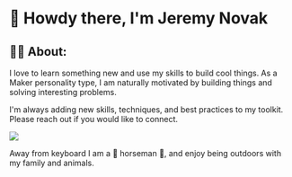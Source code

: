 # 👋 Howdy there, I'm Jeremy Novak


## 👨‍🚀 About:

I love to learn something new and use my skills to build cool things. As a Maker personality type, I am naturally motivated by building things and solving interesting problems.

I'm always adding new skills, techniques, and best practices to my toolkit. Please reach out if you would like to connect.

<a href="https://linkedin.com/in/jgnovak" target="_blank" title="Linkedin"><img src="https://img.shields.io/badge/LinkedIn-0077B5?style=for-the-badge&logo=linkedin&logoColor=white" /></a>

Away from keyboard I am a 🐴 horseman 🏇, and enjoy being outdoors with my family and animals. 




